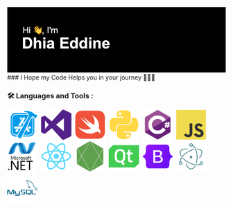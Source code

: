 <div id="header" align="center">
  <img src="/header.png"/>
</div>
### I Hope my Code Helps you in your journey 🤝🚀✨

### :hammer_and_wrench: Languages and Tools : 
<img src="https://github.com/devicons/devicon/blob/master/icons/xcode/xcode-plain.svg" title="xcode" alt="xcode" width="70" height="70"/>&nbsp;
<img src="https://github.com/devicons/devicon/blob/master/icons/visualstudio/visualstudio-plain.svg" title="vs" alt="vs" width="70" height="70"/>&nbsp;
<img src="https://github.com/devicons/devicon/blob/master/icons/swift/swift-original.svg" title="Swift" alt="Swift" width="70" height="70"/>&nbsp;
<img src="https://github.com/devicons/devicon/blob/master/icons/python/python-plain.svg" title="python" alt="python" width="70" height="70"/>&nbsp;
<img src="https://github.com/devicons/devicon/blob/master/icons/csharp/csharp-original.svg" title="c#" alt="c#" width="70" height="70"/>&nbsp;
<img src="https://github.com/devicons/devicon/blob/master/icons/javascript/javascript-original.svg" title="js" alt="js" width="70" height="70"/>&nbsp;
<img src="https://github.com/devicons/devicon/blob/master/icons/dot-net/dot-net-original-wordmark.svg" title="dotnet" alt="dotnet" width="70" height="70"/>&nbsp;
<img src="https://github.com/devicons/devicon/blob/master/icons/react/react-original.svg" title="react" alt="react" width="70" height="70"/>&nbsp;
<img src="https://github.com/devicons/devicon/blob/master/icons/nodejs/nodejs-plain.svg" title="node" alt="node" width="70" height="70"/>&nbsp;
<img src="https://github.com/devicons/devicon/blob/master/icons/qt/qt-original.svg" title="QT" alt="QT" width="70" height="70"/>&nbsp;
<img src="https://github.com/devicons/devicon/blob/master/icons/bootstrap/bootstrap-original.svg" title="bootstrap" alt="bootstrap" width="70" height="70"/>&nbsp;
<img src="https://github.com/devicons/devicon/blob/master/icons/electron/electron-original.svg" title="elec" alt="elec" width="70" height="70"/>&nbsp;
<img src="https://github.com/devicons/devicon/blob/master/icons/mysql/mysql-plain-wordmark.svg" title="mysql" alt="mysql" width="70" height="70"/>&nbsp;

